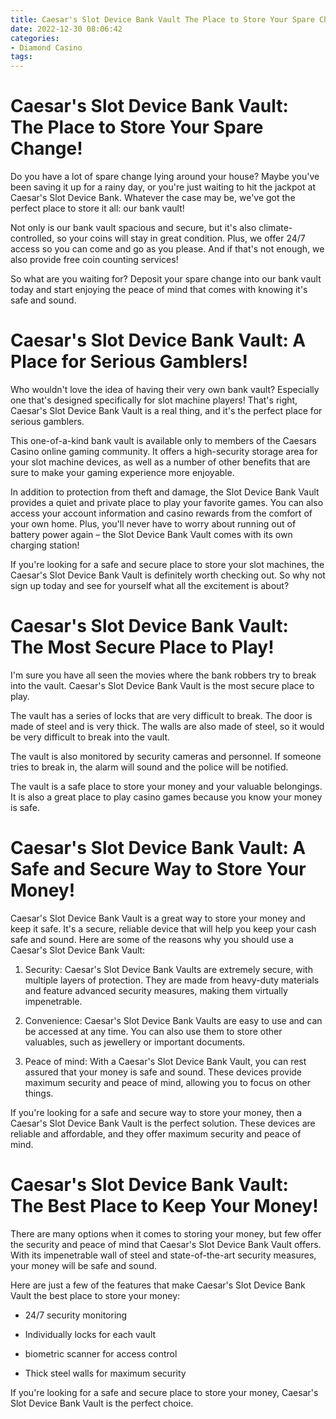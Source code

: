 ```yaml
---
title: Caesar's Slot Device Bank Vault The Place to Store Your Spare Change!
date: 2022-12-30 08:06:42
categories:
- Diamond Casino
tags:
---
```



#  Caesar's Slot Device Bank Vault: The Place to Store Your Spare Change!

Do you have a lot of spare change lying around your house? Maybe you've been saving it up for a rainy day, or you're just waiting to hit the jackpot at Caesar's Slot Device Bank. Whatever the case may be, we've got the perfect place to store it all: our bank vault!

Not only is our bank vault spacious and secure, but it's also climate-controlled, so your coins will stay in great condition. Plus, we offer 24/7 access so you can come and go as you please. And if that's not enough, we also provide free coin counting services!

So what are you waiting for? Deposit your spare change into our bank vault today and start enjoying the peace of mind that comes with knowing it's safe and sound.

#  Caesar's Slot Device Bank Vault: A Place for Serious Gamblers!

Who wouldn't love the idea of having their very own bank vault? Especially one that's designed specifically for slot machine players! That's right, Caesar's Slot Device Bank Vault is a real thing, and it's the perfect place for serious gamblers.

This one-of-a-kind bank vault is available only to members of the Caesars Casino online gaming community. It offers a high-security storage area for your slot machine devices, as well as a number of other benefits that are sure to make your gaming experience more enjoyable.

In addition to protection from theft and damage, the Slot Device Bank Vault provides a quiet and private place to play your favorite games. You can also access your account information and casino rewards from the comfort of your own home. Plus, you'll never have to worry about running out of battery power again – the Slot Device Bank Vault comes with its own charging station!

If you're looking for a safe and secure place to store your slot machines, the Caesar's Slot Device Bank Vault is definitely worth checking out. So why not sign up today and see for yourself what all the excitement is about?

#  Caesar's Slot Device Bank Vault: The Most Secure Place to Play!

I'm sure you have all seen the movies where the bank robbers try to break into the vault. Caesar's Slot Device Bank Vault is the most secure place to play.

The vault has a series of locks that are very difficult to break. The door is made of steel and is very thick. The walls are also made of steel, so it would be very difficult to break into the vault.

The vault is also monitored by security cameras and personnel. If someone tries to break in, the alarm will sound and the police will be notified.

The vault is a safe place to store your money and your valuable belongings. It is also a great place to play casino games because you know your money is safe.

#  Caesar's Slot Device Bank Vault: A Safe and Secure Way to Store Your Money!

Caesar's Slot Device Bank Vault is a great way to store your money and keep it safe. It's a secure, reliable device that will help you keep your cash safe and sound. Here are some of the reasons why you should use a Caesar's Slot Device Bank Vault:

1) Security: Caesar's Slot Device Bank Vaults are extremely secure, with multiple layers of protection. They are made from heavy-duty materials and feature advanced security measures, making them virtually impenetrable.

2) Convenience: Caesar's Slot Device Bank Vaults are easy to use and can be accessed at any time. You can also use them to store other valuables, such as jewellery or important documents.

3) Peace of mind: With a Caesar's Slot Device Bank Vault, you can rest assured that your money is safe and sound. These devices provide maximum security and peace of mind, allowing you to focus on other things.

If you're looking for a safe and secure way to store your money, then a Caesar's Slot Device Bank Vault is the perfect solution. These devices are reliable and affordable, and they offer maximum security and peace of mind.

#  Caesar's Slot Device Bank Vault: The Best Place to Keep Your Money!

There are many options when it comes to storing your money, but few offer the security and peace of mind that Caesar's Slot Device Bank Vault offers. With its impenetrable wall of steel and state-of-the-art security measures, your money will be safe and sound.

Here are just a few of the features that make Caesar's Slot Device Bank Vault the best place to store your money:

- 24/7 security monitoring

- Individually locks for each vault

- biometric scanner for access control

- Thick steel walls for maximum security



If you're looking for a safe and secure place to store your money, Caesar's Slot Device Bank Vault is the perfect choice.